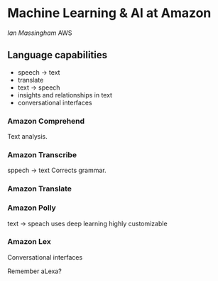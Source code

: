# Machine Learning & AI at Amazon
*Ian Massingham* AWS


## Language capabilities

 - speech -> text
 - translate
 - text -> speech
 - insights and relationships in text
 - conversational interfaces

### Amazon Comprehend
Text analysis.

### Amazon Transcribe
sppech -> text
Corrects grammar.

### Amazon Translate

### Amazon Polly
text -> speach
uses deep learning
highly customizable

### Amazon Lex
Conversational interfaces

Remember aLexa?